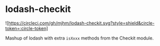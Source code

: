 # lodash-checkit

![https://circleci.com/gh/mjhm/lodash-checkit.svg?style=shield&circle-token=:circle-token]

Mashup of lodash with extra `isXxxx` methods from the Checkit module.
